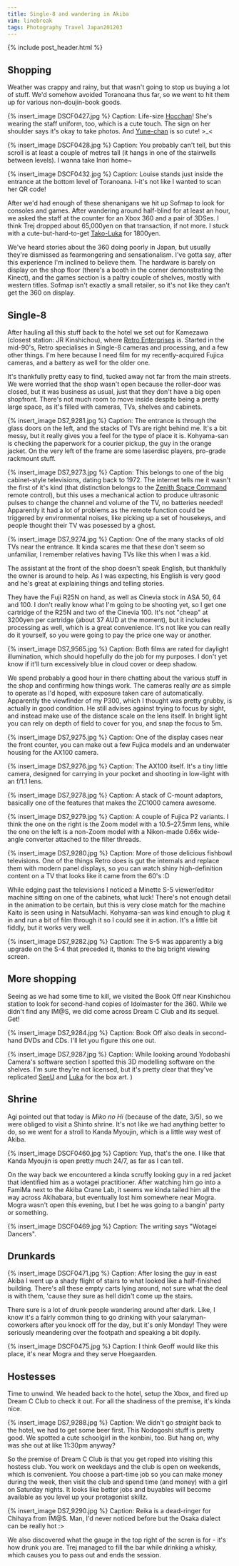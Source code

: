 ```yaml
---
title: Single-8 and wandering in Akiba
vim: linebreak
tags: Photography Travel Japan201203
---
```


{% include post_header.html %}

## Shopping

Weather was crappy and rainy, but that wasn't going to stop us buying a lot of stuff. We'd somehow avoided Toranoana thus far, so we went to hit them up for various non-doujin-book goods.

{% insert_image DSCF0427.jpg %}
Caption: Life-size [Hocchan](http://en.wikipedia.org/wiki/Yui_Horie)! She's wearing the staff uniform, too, which is a cute touch. The sign on her shoulder says it's okay to take photos. And [Yune-chan](http://anidb.net/perl-bin/animedb.pl?show=anime&aid=8180) is so cute! >_<

{% insert_image DSCF0428.jpg %}
Caption: You probably can't tell, but this scroll is at least a couple of metres tall (it hangs in one of the stairwells between levels). I wanna take Inori home~

{% insert_image DSCF0432.jpg %}
Caption: Louise stands just inside the entrance at the bottom level of Toranoana. I-it's not like I wanted to scan her QR code!

After we'd had enough of these shenanigans we hit up Sofmap to look for consoles and games. After wandering around half-blind for at least an hour, we asked the staff at the counter for an Xbox 360 and a pair of 3DSes. I think Trej dropped about 65,000yen on that transaction, if not more. I stuck with a cute-but-hard-to-get [Tako-Luka](http://www.play-asia.com/Character_Vocal_Series_03_Megurine_Luka_Plush_Doll_Asst_2_Excite/paOS-13-71-184-49-en-70-408f.html) for 1800yen.

We've heard stories about the 360 doing poorly in Japan, but usually they're dismissed as fearmongering and sensationalism. I've gotta say, after this experience I'm inclined to believe them. The hardware is barely on display on the shop floor (there's a booth in the corner demonstrating the Kinect), and the games section is a paltry couple of shelves, mostly with western titles. Sofmap isn't exactly a small retailer, so it's not like they can't get the 360 on display.


## Single-8

After hauling all this stuff back to the hotel we set out for Kamezawa (closest station: JR Kinshichou), where [Retro Enterprises](http://film.club.ne.jp/english/englishindex.html) is. Started in the mid-90's, Retro specialises in Single-8 cameras and processing, and a few other things. I'm here because I need film for my recently-acquired Fujica cameras, and a battery as well for the older one.

It's thankfully pretty easy to find, tucked away not far from the main streets. We were worried that the shop wasn't open because the roller-door was closed, but it was business as usual, just that they don't have a big open shopfront. There's not much room to move inside despite being a pretty large space, as it's filled with cameras, TVs, shelves and cabinets.

{% insert_image DS7_9281.jpg %}
Caption: The entrance is through the glass doors on the left, and the stacks of TVs are right behind me. It's a bit messy, but it really gives you a feel for the type of place it is. Kohyama-san is checking the paperwork for a courier pickup, the guy in the orange jacket. On the very left of the frame are some laserdisc players, pro-grade rackmount stuff.

{% insert_image DS7_9273.jpg %}
Caption: This belongs to one of the big cabinet-style televisions, dating back to 1972. The internet tells me it wasn't the first of it's kind (that distinction belongs to the [Zenith Space Command](http://en.wikipedia.org/wiki/Zenith_Electronics#The_remote_control) remote control), but this uses a mechanical action to produce ultrasonic pulses to change the channel and volume of the TV, no batteries needed! Apparently it had a lot of problems as the remote function could be triggered by environmental noises, like picking up a set of housekeys, and people thought their TV was posessed by a ghost.

{% insert_image DS7_9274.jpg %}
Caption: One of the many stacks of old TVs near the entrance. It kinda scares me that these don't seem so unfamiliar, I remember relatives having TVs like this when I was a kid.

The assistant at the front of the shop doesn't speak English, but thankfully the owner is around to help. As I was expecting, his English is very good and he's great at explaining things and telling stories.

They have the Fuji R25N on hand, as well as Cinevia stock in ASA 50, 64 and 100. I don't really know what I'm going to be shooting yet, so I get one cartridge of the R25N and two of the Cinevia 100. It's not "cheap" at 3200yen per cartridge (about 37 AUD at the moment), but it includes processing as well, which is a great convenience. It's not like you can really do it yourself, so you were going to pay the price one way or another.

{% insert_image DS7_9565.jpg %}
Caption: Both films are rated for daylight illumination, which should hopefully do the job for my purposes. I don't yet know if it'll turn excessively blue in cloud cover or deep shadow.

We spend probably a good hour in there chatting about the various stuff in the shop and confirming how things work. The cameras really *are* as simple to operate as I'd hoped, with exposure taken care of automatically. Apparently the viewfinder of my P300, which I thought was pretty grubby, is actually in good condition. He still advises against trying to focus by sight, and instead make use of the distance scale on the lens itself. In bright light you can rely on depth of field to cover for you, and snap the focus to 5m.

{% insert_image DS7_9275.jpg %}
Caption: One of the display cases near the front counter, you can make out a few Fujica models and an underwater housing for the AX100 camera.

{% insert_image DS7_9276.jpg %}
Caption: The AX100 itself. It's a tiny little camera, designed for carrying in your pocket and shooting in low-light with an f/1.1 lens.

{% insert_image DS7_9278.jpg %}
Caption: A stack of C-mount adaptors, basically one of the features that makes the ZC1000 camera awesome.

{% insert_image DS7_9279.jpg %}
Caption: A couple of Fujica P2 variants. I think the one on the right is the Zoom model with a 10.5–27.5mm lens, while the one on the left is a non-Zoom model with a Nikon-made 0.66x wide-angle converter attached to the filter threads.

{% insert_image DS7_9280.jpg %}
Caption: More of those delicious fishbowl televisions. One of the things Retro does is gut the internals and replace them with modern panel displays, so you can watch shiny high-definition content on a TV that looks like it came from the 60's  :D

While edging past the televisions I noticed a Minette S-5 viewer/editor machine sitting on one of the cabinets, what luck! There's not enough detail in the animation to be certain, but this is very close match for the machine Kaito is seen using in NatsuMachi. Kohyama-san was kind enough to plug it in and run a bit of film through it so I could see it in action. It's a little bit fiddly, but it works very well.

{% insert_image DS7_9282.jpg %}
Caption: The S-5 was apparently a big upgrade on the S-4 that preceded it, thanks to the big bright viewing screen.


## More shopping

Seeing as we had some time to kill, we visited the Book Off near Kinshichou station to look for second-hand copies of Idolmaster for the 360. While we didn't find any IM@S, we did come across Dream C Club and its sequel. Get!

{% insert_image DS7_9284.jpg %}
Caption: Book Off also deals in second-hand DVDs and CDs. I'll let you figure this one out.

{% insert_image DS7_9287.jpg %}
Caption: While looking around Yodobashi Camera's software section I spotted this 3D modelling software on the shelves. I'm sure they're not licensed, but it's pretty clear that they've replicated [SeeU](http://vocaloid.wikia.com/wiki/SeeU) and [Luka](http://vocaloid.wikia.com/wiki/Megurine_Luka) for the box art.
)


## Shrine

Agi pointed out that today is *Miko no Hi* (because of the date, 3/5), so we were obliged to visit a Shinto shrine. It's not like we had anything better to do, so we went for a stroll to Kanda Myoujin, which is a little way west of Akiba.

{% insert_image DSCF0460.jpg %}
Caption: Yup, that's the one. I like that Kanda Myoujin is open pretty much 24/7, as far as I can tell.

On the way back we encountered a kinda scruffy looking guy in a red jacket that identified him as a wotagei practitioner. After watching him go into a FamiMa next to the Akiba Crane Lab, it seems we kinda tailed him all the way across Akihabara, but eventually lost him somewhere near Mogra. Mogra wasn't open this evening, but I bet he was going to a bangin' party or something.

{% insert_image DSCF0469.jpg %}
Caption: The writing says "Wotagei Dancers".


## Drunkards

{% insert_image DSCF0471.jpg %}
Caption: After losing the guy in east Akiba I went up a shady flight of stairs to what looked like a half-finished building. There's all these empty carts lying around, not sure what the deal is with them, 'cause they sure as hell didn't come up the stairs.

There sure is a lot of drunk people wandering around after dark. Like, I know it's a fairly common thing to go drinking with your salaryman-coworkers after you knock off for the day, but it's only Monday! They were seriously meandering over the footpath and speaking a bit dopily.

{% insert_image DSCF0475.jpg %}
Caption: I think Geoff would like this place, it's near Mogra and they serve Hoegaarden.


## Hostesses

Time to unwind. We headed back to the hotel, setup the Xbox, and fired up Dream C Club to check it out. For all the shadiness of the premise, it's kinda nice.

{% insert_image DS7_9288.jpg %}
Caption: We didn't go *straight* back to the hotel, we had to get some beer first. This Nodogoshi stuff is pretty good. We spotted a cute schoolgirl in the konbini, too. But hang on, why was she out at like 11:30pm anyway?

So the premise of Dream C Club is that you get roped into visiting this hostess club. You work on weekdays and the club is open on weekends, which is convenient. You choose a part-time job so you can make money during the week, then visit the club and spend time (and money) with a girl on Saturday nights. It looks like better jobs and buyables will become available as you level up your protagonist skillz.

{% insert_image DS7_9290.jpg %}
Caption: Reika is a dead-ringer for Chihaya from IM@S. Man, I'd never noticed before but the Osaka dialect can be really hot  :>

We also discovered what the gauge in the top right of the scren is for - it's how drunk you are. Trej managed to fill the bar while drinking a whisky, which causes you to pass out and ends the session.


